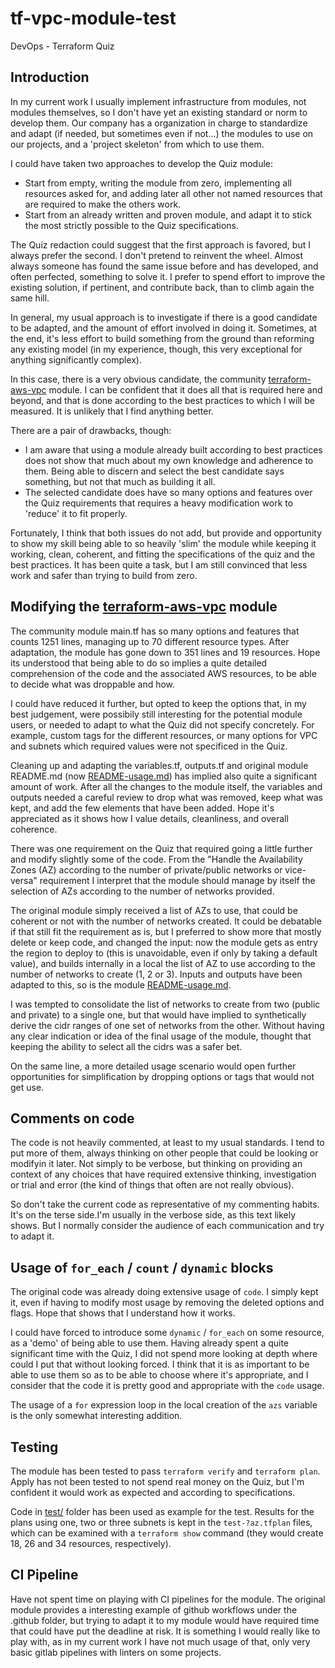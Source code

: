 # tf-vpc-module-test

DevOps - Terraform Quiz

## Introduction

In my current work I usually implement infrastructure from modules, not modules themselves, so I don't have yet an existing standard or norm to develop them. Our company has a organization in charge to standardize and adapt (if needed, but sometimes even if not...) the modules to use on our projects, and a 'project skeleton' from which to use them.

I could have taken two approaches to develop the Quiz module:
* Start from empty, writing the module from zero, implementing all resources asked for, and adding later all other not named resources that are required to make the others work.
* Start from an already written and proven module, and adapt it to stick the most strictly possible to the Quiz specifications.

The Quiz redaction could suggest that the first approach is favored, but I always prefer the second. I don't pretend to reinvent the wheel. Almost always someone has found the same issue before and has developed, and often perfected, something to solve it. I prefer to spend effort to improve the existing solution, if pertinent, and contribute back, than to climb again the same hill.

In general, my usual approach is to investigate if there is a good candidate to be adapted, and the amount of effort involved in doing it. Sometimes, at the end, it's less effort to build something from the ground than reforming any existing model (in my experience, though, this very exceptional for anything significantly complex).

In this case, there is a very obvious candidate, the community [terraform-aws-vpc](https://github.com/terraform-aws-modules/terraform-aws-vpc/tree/master/examples) module. I can be confident that it does all that is required here and beyond, and that is done according to the best practices to which I will be measured. It is unlikely that I find anything better.

There are a pair of drawbacks, though:
* I am aware that using a module already built according to best practices does not show that much about my own knowledge and adherence to them. Being able to discern and select the best candidate says something, but not that much as building it all.
* The selected candidate does have so many options and features over the Quiz requirements that requires a heavy modification work to 'reduce' it to fit properly.

Fortunately, I think that both issues do not add, but provide and opportunity to show my skill being able to so heavily 'slim' the module while keeping it working, clean, coherent, and fitting the specifications of the quiz and the best practices. It has been quite a task, but I am still convinced that less work and safer than trying to build from zero.

## Modifying the [terraform-aws-vpc](https://github.com/terraform-aws-modules/terraform-aws-vpc/tree/master/examples) module

The community module main.tf has so many options and features that counts 1251 lines, managing up to 70 different resource types. After adaptation, the module has gone down to 351 lines and 19 resources. Hope its understood that being able to do so implies a quite detailed comprehension of the code and the associated AWS resources, to be able to decide what was droppable and how.

I could have reduced it further, but opted to keep the options that, in my best judgement, were possibily still interesting for the potential module users, or needed to adapt to what the Quiz did not specify concretely. For example, custom tags for the different resources, or many options for VPC and subnets which required values were not specificed in the Quiz.

Cleaning up and adapting the variables.tf, outputs.tf and original module README.md (now [README-usage.md](README-usage.md)) has implied also quite a significant amount of work. After all the changes to the module itself, the variables and outputs needed a careful review to drop what was removed, keep what was kept, and add the few elements that have been added. Hope it's appreciated as it shows how I value details, cleanliness, and overall coherence.

There was one requirement on the Quiz that required going a little further and modify slightly some of the code. From the "Handle the Availability Zones (AZ) according to the number of private/public
networks or vice-versa" requirement I interpret that the module should manage by itself the selection of AZs according to the number of networks provided.

The original module simply received a list of AZs to use, that could be coherent or not with the number of networks created. It could be debatable if that still fit the requirement as is, but I preferred to show more that mostly delete or keep code, and changed the input: now the module gets as entry the region to deploy to (this is unavoidable, even if only by taking a default value), and builds internally in a local the list of AZ to use according to the number of networks to create (1, 2 or 3). Inputs and outputs have been adapted to this, so is the module [README-usage.md](README-usage.md).

I was tempted to consolidate the list of networks to create from two (public and private) to a single one, but that would have implied to synthetically derive the cidr ranges of one set of networks from the other. Without having any clear indication or idea of the final usage of the module, thought that keeping the ability to select all the cidrs was a safer bet.

On the same line, a more detailed usage scenario would open further opportunities for simplification by dropping options or tags that would not get use.

## Comments on code

The code is not heavily commented, at least to my usual standards. I tend to put more of them, always thinking on other people that could be looking or modifyin it later. Not simply to be verbose, but thinking on providing an context of any choices that have required extensive thinking, investigation or trial and error (the kind of things that often are not really obvious).

So don't take the current code as representative of my commenting habits. It's on the terse side.I'm usually in the verbose side, as this text likely shows. But I normally consider the audience of each communication and try to adapt it.

## Usage of `for_each` / `count` / `dynamic` blocks

The original code was already doing extensive usage of `code`. I simply kept it, even if having to modify most usage by removing the deleted options and flags. Hope that shows that I understand how it works.

I could have forced to introduce some `dynamic` / `for_each` on some resource, as a 'demo' of being able to use them. Having already spent a quite significant time with the Quiz, I did not spend more looking at depth where could I put that without looking forced. I think that it is as important to be able to use them so as to be able to choose where it's appropriate, and I consider that the code it is pretty good and appropriate with the `code` usage.

The usage of a `for` expression loop in the local creation of the `azs` variable is the only somewhat interesting addition.

## Testing
The module has been tested to pass `terraform verify` and `terraform plan`. Apply has not been tested to not spend real money on the Quiz, but I'm confident it would work as expected and according to specifications.

Code in [test/](test) folder has been used as example for the test. Results for the plans using one, two or three subnets is kept in the `test-?az.tfplan` files, which can be examined with a `terraform show` command (they would create 18, 26 and 34 resources, respectively).

## CI Pipeline
Have not spent time on playing with CI pipelines for the module. The original module provides a interesting example of github workflows under the .github folder, but trying to adapt it to my module would have required time that could have put the deadline at risk. It is something I would really like to play with, as in my current work I have not much usage of that, only very basic gitlab pipelines with linters on some projects.